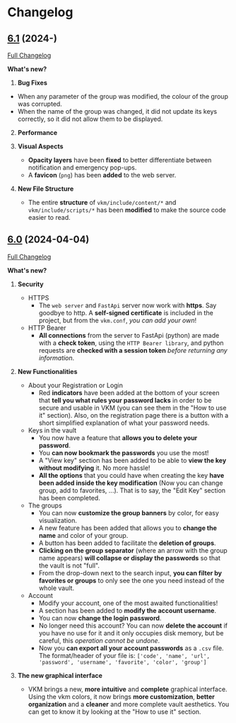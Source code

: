 # Changelog

## [6.1]() (2024-)

[Full Changelog](https://github.com/cpadlab/vkm/releases/tag/V6.1)

**What's new?**

1. **Bug Fixes**
  - When any parameter of the group was modified, the colour of the group was corrupted. 
  - When the name of the group was changed, it did not update its keys correctly, so it did not allow them to be displayed.

2. **Performance**

3. **Visual Aspects**
   - **Opacity layers** have been **fixed** to better differentiate between notification and emergency pop-ups.
   - A **favicon** (`png`) has been **added** to the web server.

4. **New File Structure**
   - The entire **structure** of `vkm/include/content/*` and `vkm/include/scripts/*` has been **modified** to make the source code easier to read.

## [6.0]() (2024-04-04)

[Full Changelog](https://github.com/cpadlab/vkm/releases/tag/V6.0)

**What's new?**

1. **Security**
   - HTTPS
     - The `web server` and `FastApi` server now work with **https**. Say goodbye to http. A **self-signed certificate** is included in the project, but from the `vkm.conf`, *you can add your own*!
   - HTTP Bearer
     - **All connections** from the server to FastApi (python) are made with a **check token**, using the `HTTP Bearer library`, and python requests are **checked with a session token** *before returning any information*.

2. **New Functionalities**
   - About your Registration or Login
     - Red **indicators** have been added at the bottom of your screen that **tell you what rules your password lacks** in order to be secure and usable in VKM (you can see them in the "How to use it" section). Also, on the registration page there is a button with a short simplified explanation of what your password needs.
   - Keys in the vault
     - You now have a feature that **allows you to delete your password**.
     - You **can now bookmark the passwords** you use the most!
     - A "View key" section has been added to be able to **view the key without modifying** it. No more hassle!
     - **All the options** that you could have when creating the key **have been added inside the key modification** (Now you can change group, add to favorites, ...). That is to say, the "Edit Key" section has been completed.
    - The groups
      - You can now **customize the group banners** by color, for easy visualization.
      - A new feature has been added that allows you to **change the name** and color of your group.
      - A button has been added to facilitate the **deletion of groups**.
      - **Clicking on the group separator** (where an arrow with the group name appears) **will collapse or display the passwords** so that the vault is not "full".
      - From the drop-down next to the search input, **you can filter by favorites or groups** to only see the one you need instead of the whole vault.
    - Account
      - Modify your account, one of the most awaited functionalities!
      - A section has been added to **modify the account username**.
      - You can now **change the login password**.
      - No longer need this account? You can now **delete the account** if you have no use for it and it only occupies disk memory, but be careful, this *operation cannot be undone*.
      - Now you **can export all your account passwords** as a `.csv` file. The format/header of your file is: `['code', 'name', 'url', 'password', 'username', 'favorite', 'color', 'group']`
3. **The new graphical interface**
   - VKM brings a new, **more intuitive** and **complete** graphical interface. Using the vkm colors, it now brings **more customization**, **better organization** and a **cleaner** and more complete vault aesthetics. You can get to know it by looking at the "How to use it" section.
